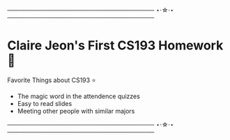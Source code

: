 ────────────────────────────────── ⋆⋅☆⋅⋆ ──────────────────────────────────

# Claire Jeon's First CS193 Homework 🎉

Favorite Things about CS193 ⭐
- The magic word in the attendence quizzes
- Easy to read slides
- Meeting other people with similar majors

────────────────────────────────── ⋆⋅☆⋅⋆ ──────────────────────────────────
